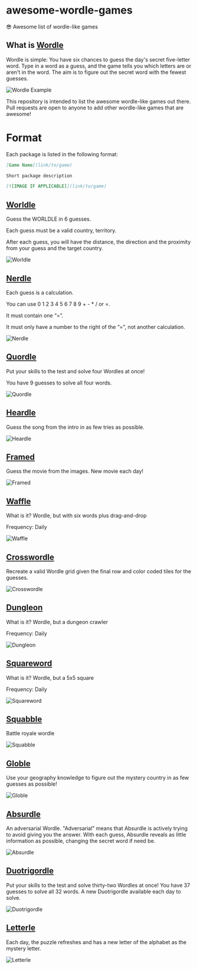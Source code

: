 # awesome-wordle-games

😎 Awesome list of wordle-like games

## What is [Wordle](https://www.nytimes.com/games/wordle/index.html)

Wordle is simple: You have six chances to guess the day's secret five-letter word. Type in a word as a guess, and the game tells you which letters are or aren't in the word. The aim is to figure out the secret word with the fewest guesses.

![Wordle Example](https://i.guim.co.uk/img/media/b4977654b509967eef77b87c256fa639f0ef807a/65_137_887_532/master/887.jpg?width=620&quality=45&auto=format&fit=max&dpr=2&s=7b46cbf3b91befae550d51074ec812bb)

This repository is intended to list the awesome wordle-like games out there. Pull requests are open to anyone to add other wordle-like games that are awesome!

# Format

Each package is listed in the following format:

``` markdown
[Game Name](link/to/game)

Short package description

[![IMAGE IF APPLICABLE]](link/to/game)
```

## [Worldle](https://worldle.teuteuf.fr/)

Guess the WORLDLE in 6 guesses.

Each guess must be a valid country, territory.

After each guess, you will have the distance, the direction and the proximity from your guess and the target country.

![Worldle](img/worldle.png)

## [Nerdle](https://nerdlegame.com/)

Each guess is a calculation.

You can use 0 1 2 3 4 5 6 7 8 9 + - * / or =.

It must contain one “=”.

It must only have a number to the right of the “=”, not another calculation.

![Nerdle](img/nerdle.png)

## [Quordle](https://www.quordle.com/)

Put your skills to the test and solve four Wordles at once! 

You have 9 guesses to solve all four words. 

![Quordle](img/quordle.jpeg)

## [Heardle](https://www.heardle.app/)

Guess the song from the intro in as few tries as possible.

![Heardle](img/heardle.jpeg)

## [Framed](https://framed.wtf/)

Guess the movie from the images. New movie each day!

![Framed](img/framed.png)

## [Waffle](https://wafflegame.net/)

What is it? Wordle, but with six words plus drag-and-drop

Frequency: Daily

![Waffle](img/waffle.png)

## [Crosswordle](https://crosswordle.vercel.app/)

Recreate a valid Wordle grid given the final row and color coded tiles for the guesses.

![Crosswordle](img/crosswordle.png)

## [Dungleon](https://www.dungleon.com/)

What is it? Wordle, but a dungeon crawler

Frequency: Daily

![Dungleon](img/dungleon.png)

## [Squareword](https://squareword.org/)

What is it? Wordle, but a 5x5 square

Frequency: Daily

![Squareword](img/squareword.png)

## [Squabble](https://squabble.me/)

Battle royale wordle

![Squabble](img/squabble.jpeg)

## [Globle](https://globle-game.com/)

Use your geography knowledge to figure out the mystery country in as few guesses as possible!

![Globle](img/globle.jpeg)

## [Absurdle](https://qntm.org/files/absurdle/absurdle.html)

An adversarial Wordle. "Adversarial" means that Absurdle is actively trying to avoid giving you the answer. With each guess, Absurdle reveals as little information as possible, changing the secret word if need be.

![Absurdle](https://user-images.githubusercontent.com/5532783/163420236-994bacd3-93c3-4d3a-9343-891c3d219e18.png)

## [Duotrigordle](https://duotrigordle.com)

Put your skills to the test and solve thirty-two Wordles at once! You have 37 guesses to solve all 32 words. A new Duotrigordle available each day to solve.

![Duotrigordle](img/duotrigordle.png)

## [Letterle](https://edjefferson.com/letterle/)

Each day, the puzzle refreshes and has a new letter of the alphabet as the mystery letter.

![Letterle](img/letterle.png)
